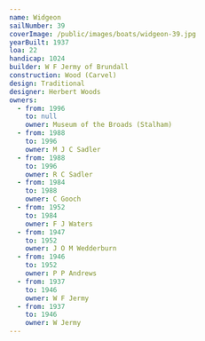 ```yaml
---
name: Widgeon
sailNumber: 39
coverImage: /public/images/boats/widgeon-39.jpg
yearBuilt: 1937
loa: 22
handicap: 1024
builder: W F Jermy of Brundall
construction: Wood (Carvel)
design: Traditional
designer: Herbert Woods
owners:
  - from: 1996
    to: null
    owner: Museum of the Broads (Stalham)
  - from: 1988
    to: 1996
    owner: M J C Sadler
  - from: 1988
    to: 1996
    owner: R C Sadler
  - from: 1984
    to: 1988
    owner: C Gooch
  - from: 1952
    to: 1984
    owner: F J Waters
  - from: 1947
    to: 1952
    owner: J O M Wedderburn
  - from: 1946
    to: 1952
    owner: P P Andrews
  - from: 1937
    to: 1946
    owner: W F Jermy
  - from: 1937
    to: 1946
    owner: W Jermy
---
```

